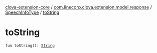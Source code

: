 [clova-extension-core](../../index.md) / [com.linecorp.clova.extension.model.response](../index.md) / [SpeechInfoType](index.md) / [toString](./to-string.md)

# toString

`fun toString(): `[`String`](https://kotlinlang.org/api/latest/jvm/stdlib/kotlin/-string/index.html)